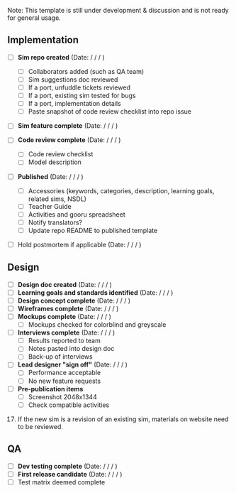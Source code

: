 Note: This template is still under development & discussion and is not ready for general usage.

## Implementation

- [ ] **Sim repo created** (Date: / / / ) 
  - [ ] Collaborators added (such as QA team) 
  - [ ] Sim suggestions doc reviewed
  - [ ] If a port, unfuddle tickets reviewed
  - [ ] If a port, existing sim tested for bugs
  - [ ] If a port, implementation details 
  - [ ] Paste snapshot of code review checklist into repo issue
- [ ] **Sim feature complete** (Date: / / / ) 

- [ ] **Code review complete** (Date: / / / ) 
  - [ ] Code review checklist
  - [ ] Model description 
- [ ] **Published** (Date: / / / ) 
  - [ ] Accessories (keywords, categories, description, learning goals, related sims, NSDL)
  - [ ] Teacher Guide
  - [ ] Activities and gooru spreadsheet
  - [ ] Notify translators?
  - [ ] Update repo README to published template
- [ ] Hold postmortem if applicable (Date: / / / ) 

## Design
- [ ] **Design doc created** (Date: / / / ) 
- [ ] **Learning goals and standards identified** (Date: / / / )
- [ ] **Design concept complete**  (Date: / / / )
- [ ] **Wireframes complete** (Date: / / / ) 
- [ ] **Mockups complete** (Date: / / / ) 
  - [ ] Mockups checked for colorblind and greyscale
- [ ] **Interviews complete** (Date: / / / ) 
  - [ ] Results reported to team
  - [ ] Notes pasted into design doc
  - [ ] Back-up of interviews
- [ ] **Lead designer "sign off"** (Date: / / / ) 
  - [ ] Performance acceptable
  - [ ] No new feature requests
- [ ] **Pre-publication items** 
  - [ ] Screenshot 2048x1344
  - [ ] Check compatible activities
17) If the new sim is a revision of an existing sim, materials on website need to be reviewed.

## QA
- [ ] **Dev testing complete** (Date: / / / ) 
- [ ] **First release candidate** (Date: / / / ) 
 - [ ] Test matrix deemed complete
